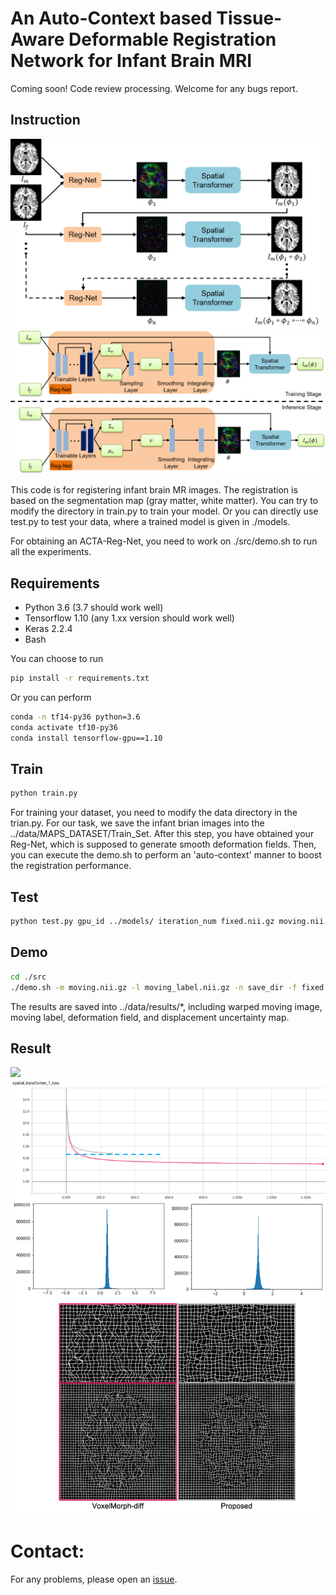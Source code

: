 # An Auto-Context based Tissue-Aware Deformable Registration Network for Infant Brain MRI
Coming soon! Code review processing. Welcome for any bugs report.


## Instruction
<img src='./Fig/Auto_Context.png' />
<img src='./Fig/TAReg.png' />


This code is for registering infant brain MR images. The registration is based on the segmentation map (gray matter, white matter). You can try to modify the directory in train.py to train your model. Or you can directly use test.py to test your data, where a trained model is given in ./models.

For obtaining an ACTA-Reg-Net, you need to work on ./src/demo.sh to run all the experiments.

## Requirements
- Python 3.6 (3.7 should work well)
- Tensorflow 1.10 (any 1.xx version should work well)
- Keras 2.2.4
- Bash

You can choose to run
```bash
pip install -r requirements.txt
```
Or you can perform
```bash
conda -n tf14-py36 python=3.6
conda activate tf10-py36
conda install tensorflow-gpu==1.10
```
## Train
```bash
python train.py
```
For training your dataset, you need to modify the data directory in the trian.py. For our task, we save the infant brian images into the ../data/MAPS_DATASET/Train_Set. 
After this step, you have obtained your Reg-Net, which is supposed to generate smooth deformation fields. Then, you can execute the demo.sh to perform an 'auto-context' manner to boost the registration performance.

## Test
```bash
python test.py gpu_id ../models/ iteration_num fixed.nii.gz moving.nii.gz moving_label.nii.gz
```

## Demo
```bash
cd ./src
./demo.sh -m moving.nii.gz -l moving_label.nii.gz -n save_dir -f fixed.nii.gz
```
The results are saved into ../data/results/*, including warped moving image, moving label, deformation field, and displacement uncertainty map.
## Result
<img src='./Fig/Result_with_Grid.png' />
<img src='./Fig/Smoothness_Comparison.png'>

# Contact:
For any problems, please open an [issue](https://github.com/Barnonewdm/ACTA-Reg-Net/issues/new).
